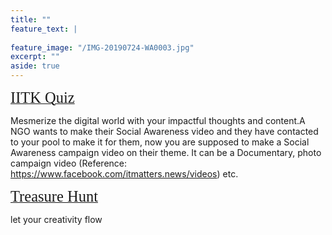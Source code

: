 ```yaml
---
title: ""
feature_text: |
  
feature_image: "/IMG-20190724-WA0003.jpg"
excerpt: ""
aside: true
---
```



[<span style="font-family:'Merriweather'; font-size:1.75em;">IITK Quiz</span>](/events/treasure_hunt "A link")

Mesmerize the digital world with your impactful thoughts and content.A NGO wants to make their Social Awareness video and they have contacted to your pool to make it for them, now you are supposed to make a Social Awareness campaign video on their theme. It can be a Documentary, photo campaign video (Reference: https://www.facebook.com/itmatters.news/videos) etc.


[<span style="font-family:'Merriweather'; font-size:1.75em;">Treasure Hunt</span>](/events/treasure_hunt "A link")

let your creativity flow 

